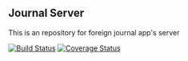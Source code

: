 ## Journal Server

This is an repository for foreign journal app's server

[![Build Status](https://travis-ci.org/riy0/journal_server.svg?branch=master)](https://travis-ci.org/riy0/journal_server)
 [![Coverage Status](https://coveralls.io/repos/github/riy0/journal_server/badge.svg)](https://coveralls.io/github/riy0/journal_server)
